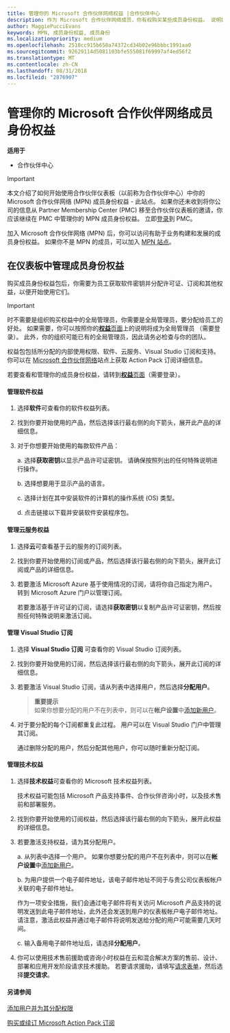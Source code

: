 ```yaml
---
title: 管理你的 Microsoft 合作伙伴网络权益 |合作伙伴中心
description: 作为 Microsoft 合作伙伴网络成员，你有权购买某些成员身份权益。 说明如何在合作伙伴仪表板激活和管理你的成员身份权益。
author: MaggiePucciEvans
keywords: MPN, 成员身份权益, 成员身份
ms.localizationpriority: medium
ms.openlocfilehash: 2518cc915b658a74372cd34b02e96bbbc1991aa0
ms.sourcegitcommit: 92629114d5081103bfe555081f69997af4ed56f2
ms.translationtype: MT
ms.contentlocale: zh-CN
ms.lasthandoff: 08/31/2018
ms.locfileid: "2876907"
---
```

# <a name="manage-your-microsoft-partner-network-membership-benefits"></a>管理你的 Microsoft 合作伙伴网络成员身份权益

**适用于**

-  合作伙伴中心

>[!IMPORTANT]
>本文介绍了如何开始使用合作伙伴仪表板（以前称为合作伙伴中心）中你的 Microsoft 合作伙伴网络 (MPN) 成员身份权益 - 此站点。 如果你还未收到将你公司的信息从 Partner Membership Center (PMC) 移至合作伙伴仪表板的邀请，你应该继续在 PMC 中管理你的 MPN 成员身份权益。 立即[登录](https://partner.microsoft.com/_login?authType=OpenIdConnect)到 PMC。   

加入 Microsoft 合作伙伴网络 (MPN) 后，你可以访问有助于业务构建和发展的成员身份权益。 如果你不是 MPN 的成员，可以加入 [MPN 站点](https://partner.microsoft.com/membership)。


## <a name="manage-your-membership-benefits-in-the-dashboard"></a>在仪表板中管理成员身份权益

购买成员身份权益包后，你需要为员工获取软件密钥并分配许可证、订阅和其他权益，以便开始使用它们。 

>[!IMPORTANT]
>时不需要是组织购买权益中的全局管理员，你需要是全局管理员，要分配给员工的好处。  如果需要，你可以按照你的[**权益**页面](https://partnercenter.microsoft.com/pcv/partnership/benefits)上的说明将成为全局管理员 （需要登录）。 此外，你的组织可能已有的全局管理员，因此请务必检查与你的团队。

权益包包括所分配的内部使用权限、软件、云服务、Visual Studio 订阅和支持。 你可以在 [Microsoft 合作伙伴网络](https://partner.microsoft.com/membership/internal-use-software)站点上获取 Action Pack 订阅详细信息。  

若要查看和管理你的成员身份权益，请转到[**权益**页面](https://partnercenter.microsoft.com/pcv/partnership/benefits)（需要登录）。

#### <a name="manage-software-benefits"></a>管理软件权益

1.  选择**软件**可查看你的软件权益列表。 

2.  找到你要开始使用的产品，然后选择该行最右侧的向下箭头，展开此产品的详细信息。 

3. 对于你想要开始使用的每款软件产品：

    a. 选择**获取密钥**以显示产品许可证密钥。 请确保按照列出的任何特殊说明进行操作。

    b. 选择想要用于显示产品的语言。

    c. 选择计划在其中安装软件的计算机的操作系统 (OS) 类型。

    d. 点击链接以下载并安装软件安装程序包。


#### <a name="manage-cloud-services-benefits"></a>管理云服务权益

1. 选择**云**可查看基于云的服务的订阅列表。

2. 找到你要开始使用的订阅或产品，然后选择该行最右侧的向下箭头，展开此订阅或产品的详细信息。 

3. 若要激活 Microsoft Azure 基于使用情况的订阅，请将你自己指定为用户。 转到 Microsoft Azure 门户以管理订阅。

    若要激活基于许可证的订阅，请选择**获取密钥**以复制产品许可证密钥，然后按照任何特殊说明来激活订阅。  


#### <a name="manage-visual-studio-subscriptions"></a>管理 Visual Studio 订阅

1. 选择 **Visual Studio 订阅** 可查看你的 Visual Studio 订阅列表。 

2. 找到你要开始使用的订阅，然后选择该行最右侧的向下箭头，展开此订阅的详细信息。 

3. 若要激活 Visual Studio 订阅，请从列表中选择用户，然后选择**分配用户**。 

    >**重要提示**<br>
如果你想要分配的用户不在列表中，则可以在**帐户设置**中[添加新用户](create-user-accounts-and-set-permissions.md)。

3. 对于要分配的每个订阅都重复此过程。 用户可以在 Visual Studio 门户中管理其订阅。 

    通过删除分配的用户，然后分配其他用户，你可以随时重新分配订阅。 

#### <a name="manage-technical-benefits"></a>管理技术权益

1. 选择**技术权益**可查看你的 Microsoft 技术权益列表。

    技术权益可能包括 Microsoft 产品支持事件、合作伙伴咨询小时，以及技术售前和部署服务。   

2. 找到你要开始使用的订阅权益，然后选择该行最右侧的向下箭头，展开此权益的详细信息。 

3. 若要激活支持权益，请为其分配用户。 
   
    a.  从列表中选择一个用户。 如果你想要分配的用户不在列表中，则可以在**帐户设置**中[添加新用户](create-user-accounts-and-set-permissions.md)。

    b.  为用户提供一个电子邮件地址，该电子邮件地址不同于与贵公司仪表板帐户关联的电子邮件地址。 
    
    作为一项安全措施，我们会通过电子邮件将有关访问 Microsoft 产品支持的说明发送到此电子邮件地址，此外还会发送到用户的仪表板帐户电子邮件地址。 请注意，激活此权益并通过电子邮件将说明发送给分配的用户可能需要几天时间。    
    
    c.  输入备用电子邮件地址后，请选择**分配用户**。 

4. 你可以使用技术售前援助或咨询小时权益在云和混合解决方案的售前、设计、部署和应用开发阶段请求技术援助。 若要请求援助，请填写[请求表单](https://partnercenter.microsoft.com/pcv/partnership/benefits/createadvisoryhoursservicerequest
)，然后选择**提交请求**。


#### <a name="see-also"></a>另请参阅

[添加用户并为其分配权限](create-user-accounts-and-set-permissions.md)

[购买或续订 Microsoft Action Pack 订阅](mpn-get-action-pack.md)


